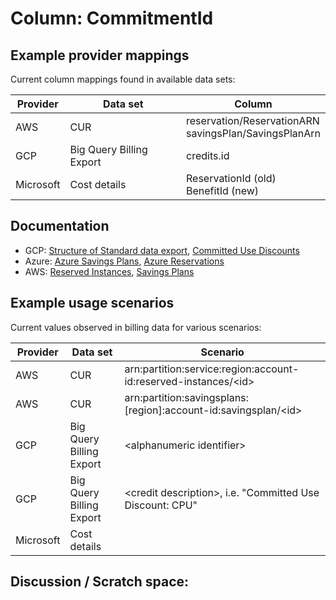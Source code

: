 # Column: CommitmentId

## Example provider mappings

Current column mappings found in available data sets:

| Provider  | Data set                 | Column                   |
|-----------|--------------------------|--------------------------|
| AWS       | CUR                      | reservation/ReservationARN<br>savingsPlan/SavingsPlanArn |
| GCP       | Big Query Billing Export | credits.id       |
| Microsoft | Cost details             | ReservationId (old)<br>BenefitId (new) |


## Documentation

- GCP: [Structure of Standard data export](https://cloud.google.com/billing/docs/how-to/export-data-bigquery-tables/standard-usage), [Committed Use Discounts](https://cloud.google.com/docs/cuds)
- Azure: [Azure Savings Plans](https://learn.microsoft.com/en-us/azure/cost-management-billing/savings-plan/savings-plan-compute-overview), [Azure Reservations](https://learn.microsoft.com/en-us/azure/cost-management-billing/reservations/save-compute-costs-reservations)
- AWS: [Reserved Instances](https://docs.aws.amazon.com/AWSEC2/latest/UserGuide/ec2-reserved-instances.html), [Savings Plans](https://docs.aws.amazon.com/savingsplans/latest/userguide/what-is-savings-plans.html)


## Example usage scenarios

Current values observed in billing data for various scenarios:

| Provider  | Data set                   | Scenario                   |
|-----------|----------------------------|----------------------------|
| AWS       | CUR                        | arn:partition:service:region:account-id:reserved-instances/\<id> |
| AWS       | CUR                        | arn:partition:savingsplans:[region]:account-id:savingsplan/\<id> |
| GCP       | Big Query Billing Export   | \<alphanumeric identifier> |
| GCP       | Big Query Billing Export   | \<credit description>, i.e. "Committed Use Discount: CPU" |
| Microsoft | Cost details               |                            |


## Discussion / Scratch space:

